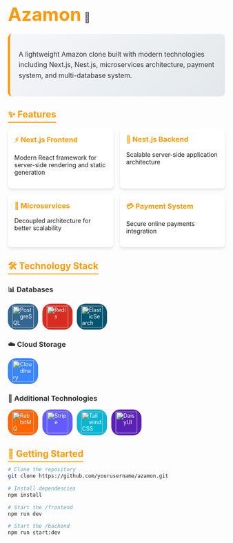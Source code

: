 # <span style="color: #ff9900; font-weight: bold; font-size: 1.5em;">Azamon</span> <span style="font-size: 0.8em; color: #555;">🚀</span>

<div style="background: linear-gradient(135deg, #f5f7fa 0%, #e4e8eb 100%); padding: 20px; border-radius: 10px; border-left: 5px solid #ff9900; margin: 20px 0;">
  <p style="font-size: 1.1em; line-height: 1.6; color: #333;">
    A lightweight Amazon clone built with modern technologies including Next.js, Nest.js, microservices architecture, payment system, and multi-database system.
  </p>
</div>

## <span style="color: #ff9900; border-bottom: 2px solid #ff9900; padding-bottom: 5px;">✨ Features</span>

<div style="display: flex; flex-wrap: wrap; gap: 15px; margin: 20px 0;">
  <div style="background: white; padding: 15px; border-radius: 8px; box-shadow: 0 4px 6px rgba(0,0,0,0.1); flex: 1 1 200px;">
    <h3 style="color: #ff9900; margin-top: 0;">⚡ Next.js Frontend</h3>
    <p>Modern React framework for server-side rendering and static generation</p>
  </div>
  
  <div style="background: white; padding: 15px; border-radius: 8px; box-shadow: 0 4px 6px rgba(0,0,0,0.1); flex: 1 1 200px;">
    <h3 style="color: #ff9900; margin-top: 0;">🔧 Nest.js Backend</h3>
    <p>Scalable server-side application architecture</p>
  </div>
  
  <div style="background: white; padding: 15px; border-radius: 8px; box-shadow: 0 4px 6px rgba(0,0,0,0.1); flex: 1 1 200px;">
    <h3 style="color: #ff9900; margin-top: 0;">🧩 Microservices</h3>
    <p>Decoupled architecture for better scalability</p>
  </div>
  
  <div style="background: white; padding: 15px; border-radius: 8px; box-shadow: 0 4px 6px rgba(0,0,0,0.1); flex: 1 1 200px;">
    <h3 style="color: #ff9900; margin-top: 0;">💳 Payment System</h3>
    <p>Secure online payments integration</p>
  </div>
</div>

## <span style="color: #ff9900; border-bottom: 2px solid #ff9900; padding-bottom: 5px;">🛠️ Technology Stack</span>

### <span style="color: #333;">📊 Databases</span>
<div style="display: flex; flex-wrap: wrap; gap: 10px; margin: 15px 0; align-items: center;">
  <span style="background: #336791; color: white; padding: 5px 10px 5px 10px; border-radius: 20px; font-size: 0.9em; display: flex; align-items: center; gap: 8px;">
    <img src="https://skillicons.dev/icons?i=postgresql" alt="PostgreSQL" style="width: 50px; height: 50px;" />
  </span>
  <span style="background: #d82c20; color: white; padding: 5px 10px 5px 10px; border-radius: 20px; font-size: 0.9em; display: flex; align-items: center; gap: 8px;">
    <img src="https://skillicons.dev/icons?i=redis" alt="Redis" style="width: 50px; height: 50px;" />
  </span>
  <span style="background: #005571; color: white; padding: 5px 10px 5px 10px; border-radius: 20px; font-size: 0.9em; display: flex; align-items: center; gap: 8px;">
    <img src="https://skillicons.dev/icons?i=elasticsearch" alt="ElasticSearch" style="width: 50px; height: 50px;" />
  </span>
</div>

### <span style="color: #333;">☁️ Cloud Storage</span>
<div style="display: flex; flex-wrap: wrap; gap: 10px; margin: 15px 0; align-items: center;">
  <span style="background: #3a86ff; color: white; padding: 5px 10px 5px 10px; border-radius: 20px; font-size: 0.9em; display: flex; align-items: center; gap: 8px;">
    <img src="https://github.com/user-attachments/assets/d3dff61b-5fb1-4531-a6f4-2e62fa3fb1a7" alt="Cloudinary" style="width: 50px; height: 50px;" />
  </span>
</div>

### <span style="color: #333;">🔌 Additional Technologies</span>
<div style="display: flex; flex-wrap: wrap; gap: 10px; margin: 15px 0; align-items: center;">
  <span style="background: #ff6600; color: white; padding: 5px 10px 5px 10px; border-radius: 20px; font-size: 0.9em; display: flex; align-items: center; gap: 8px;">
    <img src="https://skillicons.dev/icons?i=rabbitmq" alt="RabbitMQ" style="width: 50px; height: 50px;" />
  </span>
  <span style="background: #635bff; color: white; padding: 5px 10px 5px 10px; border-radius: 20px; font-size: 0.9em; display: flex; align-items: center; gap: 8px;">
    <img src="https://github.com/user-attachments/assets/796ea47b-ce48-4daf-b077-861e4c26f7cd" alt="Stripe" style="width: 50px; height: 50px;" />
  </span>
  <span style="background: #06b6d4; color: white; padding: 5px 10px 5px 10px; border-radius: 20px; font-size: 0.9em; display: flex; align-items: center; gap: 8px;">
    <img src="https://skillicons.dev/icons?i=tailwind" alt="Tailwind CSS" style="width: 50px; height: 50px;" />
  </span>
  <span style="background: #5a21b6; color: white; padding: 5px 10px 5px 10px; border-radius: 20px; font-size: 0.9em; display: flex; align-items: center; gap: 8px;">
    <img src="https://github.com/user-attachments/assets/34fca52a-b5ad-4dea-9976-f567ad1a07ee" alt="DaisyUI" style="width: 50px; height: 50px;" />
  </span>
</div>

## <span style="color: #ff9900; border-bottom: 2px solid #ff9900; padding-bottom: 5px;">🚀 Getting Started</span>

```bash
# Clone the repository
git clone https://github.com/yourusername/azamon.git

# Install dependencies
npm install

# Start the /frontend
npm run dev

# Start the /backend
npm run start:dev
```

